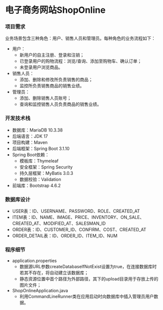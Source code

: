 # 电子商务网站ShopOnline

### 项目需求

业务场景包含三种角色：用户、销售人员和管理员。每种角色的业务流程如下：

* 用户：
  * 新用户的自主注册、登录和注销；
  * 已登录用户的购物流程：浏览/查询、添加至购物车、确认订单；
  * 未登录用户浏览商品。
* 销售人员：
  * 添加、删除和修改所负责销售的商品；
  * 监控所负责销售商品的销售业绩。
* 管理员：
  * 添加、删除销售人员账号；
  * 查询和监控销售人员负责商品的销售业绩。

### 开发技术栈

* 数据库：MariaDB 10.3.38
* 后端语言：JDK 17
* 项目构建：Maven
* 后端框架：Spring Boot 3.1.10
* Spring Boot依赖：
  * 模板库：Thymeleaf
  * 安全框架：Spring Security
  * 持久层框架：MyBatis 3.0.3
  * 数据校验：Validation
* 前端库：Bootstrap 4.6.2

### 数据库设计

* USER表：ID、USERNAME、PASSWORD、ROLE、CREATED_AT
* ITEM表：ID、NAME、IMAGE、PRICE、INVENTORY、ON_SALE、CREATED_AT、MODIFIED_AT、SALESMAN_ID
* ORDER表：ID、CUSTOMER_ID、CONFIRM、COST、CREATED_AT
* ORDER_DETAIL表：ID、ORDER_ID、ITEM_ID、NUM

### 程序细节

* application.properties
  * 数据源URL参数createDatabaseIfNotExist设置为true，在连接数据库时若其不存在，将自动建立该数据库；
  * 静态资源位置中首个路径为外部路径，其下的upload目录用于存放上传的图片文件；
* ShopOnlineApplication.java
  * 利用CommandLineRunner类在应用启动时向数据库中插入管理员用户数据。